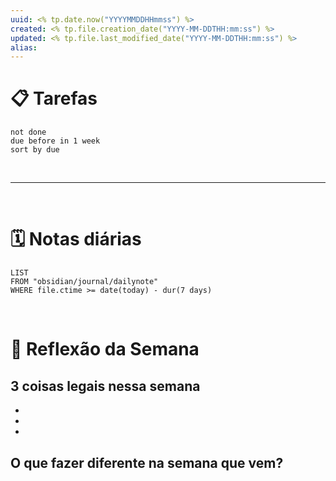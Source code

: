 ```yaml
---
uuid: <% tp.date.now("YYYYMMDDHHmmss") %>
created: <% tp.file.creation_date("YYYY-MM-DDTHH:mm:ss") %>
updated: <% tp.file.last_modified_date("YYYY-MM-DDTHH:mm:ss") %>
alias: 
---
```



# 📋 Tarefas

```tasks
not done
due before in 1 week
sort by due
```

<br>

---

<br>

# 🗓️ Notas diárias

```dataview
LIST
FROM "obsidian/journal/dailynote"
WHERE file.ctime >= date(today) - dur(7 days)
```


<br>

# 🌻 Reflexão da Semana

## 3 coisas legais nessa semana
- 
- 
- 

## O que fazer diferente na semana que vem?
